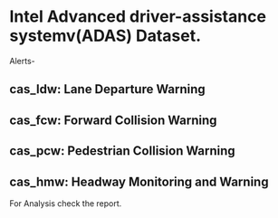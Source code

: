 # Intel Advanced driver-assistance systemv(ADAS) Dataset.

Alerts-
## cas_ldw: Lane Departure Warning
## cas_fcw: Forward Collision Warning
## cas_pcw: Pedestrian Collision Warning
## cas_hmw: Headway Monitoring and Warning
 
For Analysis check the report.
